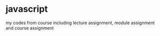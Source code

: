 # javascript
my codes from course including lecture assignment, module assignment and course assignment
